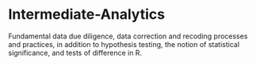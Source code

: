 # Intermediate-Analytics
Fundamental data due diligence, data correction and recoding processes and practices, in addition to hypothesis testing, the notion of statistical significance, and tests of difference in R.

